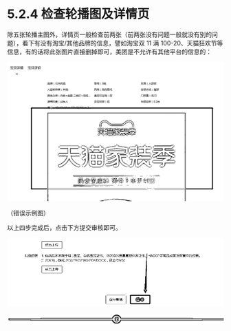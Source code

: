 # 5.2.4 检查轮播图及详情页

除五张轮播主图外，详情页一般检查前两张（前两张没有问题一般就没有别的问题），看下有没有淘宝/其他品牌的信息，譬如淘宝双 11 满 100-20、天猫狂欢节等信息，有的话将此张图片直接删掉即可，美团是不允许有其他平台的信息的：

![](img/0c71a3001861762c707f770855b96669.png)

（错误示例图）

以上四步完成后，点击下方提交审核即可。

![](img/0649c65febfd2667df5e0ad782142c2f.png)

![](img/af1b0ff95055ad1b068bc39a8c34b73c.png)